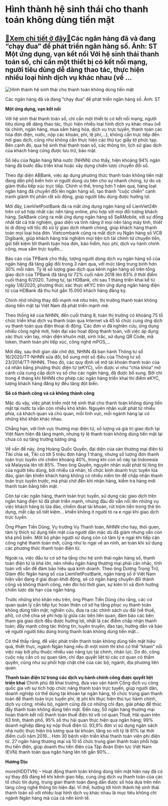 Hình thành hệ sinh thái cho thanh toán không dùng tiền mặt
==========================================================

[:gift:Xem chi tiết ở đây:gift:](https://hddtvn.com/hinh-thanh-he-sinh-thai-cho-thanh-toan-khong-dung-tien-mat/)Các ngân hàng đã và đang “chạy đua” để phát triển ngân hàng số. Ảnh: ST Một ứng dụng, vạn kết nối Với hệ sinh thái thanh toán số, chỉ cần một thiết bị có kết nối mạng, người tiêu dùng dễ dàng thao tác, thực hiện nhiều loại hình dịch vụ khác nhau (về …
-----------------------------------------------------------------------------------------------------------------------------------------------------------------------------------------------------------------------------------------------------------





![Hình thành hệ sinh thái cho thanh toán không dùng tiền mặt](https://hddtvn.com/wp-content/uploads/2021/01/3637_6-4016_SEEBURGER-Blog-Digital-Banking-im-Schatten-von-COVID-19-1024x538-1.jpg "Các ngân hàng đã và đang ")


Các ngân hàng đã và đang “chạy đua” để phát triển ngân hàng số. Ảnh: ST



**Một ứng dụng, vạn kết nối**


Với hệ sinh thái thanh toán số, chỉ cần một thiết bị có kết nối mạng, người tiêu dùng dễ dàng thao tác, thực hiện nhiều loại hình dịch vụ khác nhau (về tài chính, ngân hàng, mua sắm hàng hóa, dịch vụ trực tuyến, thanh toán các hóa đơn điện, nước, nộp các khoản, phí, lệ phí,…), không cần trực tiếp đến nơi giao dịch, cũng như không cần thực hiện các thủ tục giấy tờ phức tạp. Bên cạnh đó, qua hệ sinh thái thanh toán số, các thông tin, lịch sử giao dịch của khách hàng cũng được lưu trữ, bảo mật.


Số liệu của Ngân hàng Nhà nước (NHNN) cho thấy, hiện khoảng 94% ngân hàng đã bước đầu triển khai hoặc xây dựng chiến lược chuyển đổi số.


Theo đại diện ABBank, việc áp dụng phương thức thanh toán không tiền mặt đang dần phổ biến hơn vì người dùng ưu tiên cho sự nhanh chóng, tự do và giảm thiểu tiếp xúc trực tiếp. Chính vì thế, trong hơn 1 năm qua, hàng loạt ngân hàng đã chuyển đổi lên ngân hàng số, tạo thành “cuộc chiến” cạnh tranh giành thị phần rất sôi động, giúp người tiêu dùng được hưởng lợi.


Mới đây, LienVietPostBank đã ra mắt ứng dụng ngân hàng số LienViet24h trên cơ sở hợp nhất các nền tảng online, phù hợp với mọi đối tượng khách hàng. SeABank cũng ra mắt ứng dụng ngân hàng số SeAMobile, với sự đồng nhất tất cả trải nghiệm, giao diện và tính năng ở mọi nền tảng máy tính, thiết bị di động với tốc độ xử lý giao dịch nhanh chóng, giúp khách hàng thanh toán mọi loại hóa đơn. Vietcombank cũng ra mắt dịch vụ Ngân hàng số VCB Digibank, giúp khách hàng trải nghiệm mọi tiện ích tài chính từ chuyển tiền, gửi tiết kiệm tới thanh toán hóa đơn, bảo hiểm, học phí, dịch vụ hành chính công, mua sắm trực tuyến…


Báo cáo của TPBank cho thấy, lượng người dùng dịch vụ ngân hàng số của ngân hàng đã tăng gấp đôi trong 3 năm qua, với mức tăng trung bình hơn 30% mỗi năm. Tỷ lệ số lượng giao dịch qua kênh ngân hàng số trên tổng giao dịch của TPBank đã tăng từ 72% cuối năm 2018 lên 83% ở thời điểm cuối tháng 6/2020. Tương tự, tại HDBank, chỉ sau 1 tháng triển khai kể từ ngày 1/8/2020, phương thức xác thực eKYC trên ứng dụng ngân hàng điện tử của HDBank đã thu hút gần 15.000 khách hàng đăng ký.


Chính nhờ những thay đổi mạnh mẽ như trên, thị trường thanh toán không dùng tiền mặt tại Việt Nam đã phát triển mạnh mẽ.


Theo thống kê của NHNN, đến cuối tháng 8, toàn thị trường có khoảng 75 tổ chức triển khai dịch vụ thanh toán qua Internet và 45 tổ chức cung ứng dịch vụ thanh toán qua điện thoại di động. Các đơn vị đã nghiên cứu, ứng dụng nhiều công nghệ mới, hiện đại vào hoạt động thanh toán, với việc áp dụng xác thực vân tay, nhận diện khuôn mặt, sinh trắc, sử dụng QR Code, mã token, thanh toán phi tiếp xúc, công nghệ mPOS,…


Mới đây, sau thời gian dài chờ đợi, NHNN đã ban hành Thông tư số 16/2020/TT-NHNN sửa đổi, bổ sung một số điều của Thông tư số 23/2014/TT-NHNN. Theo đó, các quy định về mở tài khoản thanh toán của cá nhân bằng phương thức điện tử (eKYC), vốn được ví như “chìa khóa” mở cánh cửa cung cấp dịch vụ số cho các ngân hàng, đã được bổ sung. Bởi chỉ trong 4 tháng khi NHNN cho phép các ngân hàng triển khai thí điểm eKYC, lượng khách hàng đăng ký đều tăng đột biến.


**Sẽ có thành công và cả không thành công**


Mặc dù vậy, việc phát triển một hệ sinh thái cho thanh toán không dùng tiền mặt tại nước ta vẫn còn nhiều khó khăn. Nguyên nhân xuất phát từ nhiều phía, cả khách quan và chủ quan, mỗi lĩnh vực, mỗi ngành hàng lại có những khó khăn khác nhau.


Chẳng hạn, với lĩnh vực thương mại điện tử, số lượng và giá trị giao dịch tại Việt Nam hiện đã tăng mạnh, nhưng tỷ lệ thanh toán không dùng tiền mặt lại chưa có sự tăng trưởng tương ứng.


Về vấn đề này, ông Hoàng Quốc Quyền, đại diện của sàn thương mại điện tử Tiki chia sẻ, Tiki có tới 5 triệu đơn hàng 1 tháng, nhưng số lượng đơn thanh toán trực tuyến chỉ chiếm khoảng 40%, trong khi con số này tại Indonesia và Malaysia lên tới 85%. Theo ông Quyền, nguyên nhân xuất phát từ lòng tin của người tiêu dùng, bởi nhiều cá nhân, tổ chức kinh doanh trực tuyến lừa đảo, gian lận khiến khách hàng không có nhiều niềm tin để chấp nhận thanh toán trực tuyến trước, mà phải chờ đến khi nhận hàng, kiểm tra hàng mới thanh toán bằng tiền mặt.


Còn tại các ngân hàng, thanh toán trực tuyến, sử dụng các giao dịch trên ngân hàng điện tử đã phát triển mạnh, nhưng đâu đó vẫn nổi lên những vụ việc khách hàng bị lừa đảo, chiếm đoạt tài khoản, rút trộm tiền trong thẻ tín dụng, mất cắp sổ tiết kiệm… khiến không ít người tỏ ra e ngại khi giao dịch trực tuyến.


Ông Phạm Tiến Dũng, Vụ trưởng Vụ Thanh toán, NHNN cho hay, thói quen, tâm lý thích sử dụng tiền mặt của người dân mặc dù đã giảm nhưng vẫn còn khá phổ biến. Một bộ phận người sử dụng còn có tâm lý e ngại khi tiếp cận công nghệ thanh toán mới, cũng như lo ngại về an ninh, an toàn khi sử dụng các phương thức thanh toán điện tử.


Ngoài ra, việc đầu tư cơ sở hạ tầng cho hệ sinh thái ngân hàng số, thanh toán điện tử là khá lớn, nên nhiều ngân hàng thương mại phải cân nhắc, tính toán với vấn đề đảm bảo hiệu quả kinh doanh. Theo ông Dương Trọng Trữ, Giám đốc Ngân hàng số của LienVietPostBank, ngân hàng số ở Việt Nam hiện vẫn đang ở giai đoạn khởi động, sẽ có ngân hàng chuyển đổi thành công và không thành công, nên đòi hỏi thời gian, sự kiên trì và định hướng chiến lược dài hạn của ngân hàng.


Trước những khó khăn nêu trên, ông Phạm Tiến Dũng cho rằng, các cơ quan quản lý cần tiếp tục hoàn thiện cơ sở hạ tầng phục vụ thanh toán không dùng tiền mặt; nghiên cứu, đưa ra các chính sách ưu đãi (về thuế, phí), cơ chế chia sẻ phí hợp lý giữa các bên liên quan, đảm bảo các bên tham gia giao dịch đều được hưởng lợi, nhất là các điểm chấp nhận thanh toán; đẩy mạnh công tác thông tin, tuyên truyền, đào tạo, hướng dẫn và bảo vệ người người tiêu dùng trong thanh toán không dùng tiền mặt…


Có thể thấy rằng, để việc phát triển thanh toán không dùng tiền mặt hiệu quả, thiết thực, ngành Ngân hàng nếu đi một mình thì khó có thể “kham” nổi việc này bởi phụ thuộc nhiều vào năng lực tài chính, nhân lực. Do đó, công cuộc này cần có sự quan tâm, chỉ đạo quyết liệt từ các cơ quan có thẩm quyền, cũng như sự phối hợp chặt chẽ của các bộ, ngành, địa phương liên quan.





**Thanh toán điện tử trong các dịch vụ hành chính công được quyết liệt triển khai** 
Chính phủ đã khai trương, đưa vào vận hành Cổng dịch vụ công quốc gia với sự tích hợp chức năng thanh toán trực tuyến, giúp người dân, doanh nghiệp có thể dùng tài khoản tại ngân hàng, tổ chức trung gian thanh toán để thanh toán trực tuyến phí, lệ phí khi thực hiện thủ tục hành chính, dịch vụ công; nhiều bộ, ngành cũng đã có những chỉ đạo, giải pháp để thúc đẩy thanh toán không dùng tiền mặt. Đến nay, 50 ngân hàng thương mại hoàn thành kết nối thanh toán thuế điện tử với cơ quan Thuế, Hải quan trên 63 tỉnh, thành phố, 95% số thu hải quan thực hiện qua ngân hàng; 99% doanh nghiệp đăng ký nộp thuế điện tử. 93,9% đơn vị sử dụng ngân sách nhà nước thực hiện trả lương qua tài khoản, tăng so với tỷ lệ 81% tại thời điểm cuối năm 2016… Hơn 30 bệnh viện triển khai thanh toán viện phí điện tử. 27 ngân hàng thương mại và 10 tổ chức trung gian thanh toán phối hợp thu tiền điện, giúp doanh thu tiền điện của Tập đoàn Điện lực Việt Nam (EVN) thanh toán qua ngân hàng lên tới gần 90%…







**Hương Dịu**



more(HDDTVN) – Hoạt động thanh toán không dùng tiền mặt hiện nay đã có sự thay đổi đáng kể khi kênh giao tiếp, cung ứng dịch vụ thanh toán của các tổ chức tín dụng, trung gian thanh toán đang dần được số hóa dựa trên nền tảng công nghệ thông tin hiện đại. Vì thế, hướng tới hình thành hệ sinh thái thanh toán số với nhiều loại hình dịch vụ khác nhau là mục tiêu không chỉ ngành Ngân hàng mà của cả nền kinh tế.

